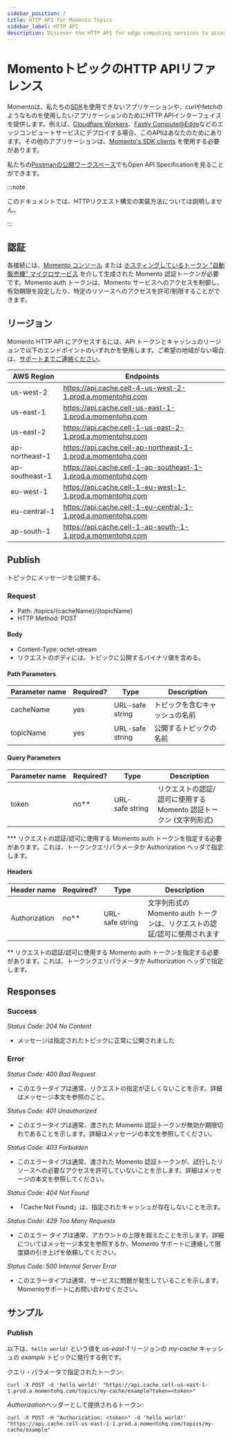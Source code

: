 ```yaml
---
sidebar_position: 7
title: HTTP API for Momento Topics
sidebar_label: HTTP API
description: Discover the HTTP API for edge computing services to access pub/sub services.
---
```


# MomentoトピックのHTTP APIリファレンス

Momentoは、私たちの[SDK](./../)を使用できないアプリケーションや、curlやfetchのようなものを使用したいアプリケーションのためにHTTP APIインターフェイスを提供します。例えば、[Cloudflare Workers](https://workers.cloudflare.com/)、[Fastly Compute@Edge](https://www.fastly.com/products/edge-compute)などのエッジコンピュートサービスにデプロイする場合、このAPIはあなたのためにあります。その他のアプリケーションは、[Momento's SDK clients](./../) を使用する必要があります。

私たちの[Postmanの公開ワークスペース](https://www.postman.com/gomomento/workspace/momento-http-api/api/662743a0-471a-41a1-b446-5db596164a00/definition/4765b18e-ba84-4802-9795-ecce9c408062?view=documentation)でもOpen API Specificationを見ることができます。

:::note

このドキュメントでは、HTTPリクエスト構文の実装方法については説明しません。

:::

## 認証

各接続には、[Momento コンソール](https://console.gomomento.com/tokens) または [ホスティングしているトークン "自動販売機" マイクロサービス](https://github.com/momentohq/client-sdk-javascript/tree/main/examples/nodejs/token-vending-machine) を介して生成された Momento 認証トークンが必要です。Momento auth トークンは、Momento サービスへのアクセスを制御し、有効期限を設定したり、特定のリソースへのアクセスを許可/制限することができます。

## リージョン

Momento HTTP API にアクセスするには、API トークンとキャッシュのリージョンで以下のエンドポイントのいずれかを使用します。ご希望の地域がない場合は、[サポートまでご連絡ください](mailto:support@momentohq.com)。

| AWS Region     | Endpoints                                                    |
|----------------|--------------------------------------------------------------|
| us-west-2      | https://api.cache.cell-4-us-west-2-1.prod.a.momentohq.com    |
| us-east-1      | https://api.cache.cell-us-east-1-1.prod.a.momentohq.com      |
| us-east-2      | https://api.cache.cell-1-us-east-2-1.prod.a.momentohq.com    |
| ap-northeast-1 | https://api.cache.cell-ap-northeast-1-1.prod.a.momentohq.com |
| ap-southeast-1 | https://api.cache.cell-1-ap-southeast-1-1.prod.a.momentohq.com|
| eu-west-1      | https://api.cache.cell-1-eu-west-1-1.prod.a.momentohq.com    |
| eu-central-1   | https://api.cache.cell-1-eu-central-1-1.prod.a.momentohq.com |
| ap-south-1     | https://api.cache.cell-1-ap-south-1-1.prod.a.momentohq.com   |

## Publish

トピックにメッセージを公開する。

### Request

- Path: /topics/\{cacheName\}/\{topicName\}
- HTTP Method: POST

#### Body

- Content-Type: octet-stream
- リクエストのボディには、トピックに公開するバイナリ値を含める。

#### Path Parameters

| Parameter&nbsp;name | Required? | Type            | Description                                 |
|---------------------|-----------|-----------------|---------------------------------------------|
| cacheName           | yes       | URL-safe string | トピックを含むキャッシュの名前 |
| topicName           | yes       | URL-safe string | 公開するトピックの名前         |

#### Query Parameters

| Parameter&nbsp;name | Required? | Type                | Description                                                                                         |
|---------------------|-----------|---------------------|-----------------------------------------------------------------------------------------------------|
| token               | no**     | URL-safe&nbsp;string | リクエストの認証/認可に使用する Momento 認証トークン (文字列形式)|

*** リクエストの認証/認可に使用する Momento auth トークンを指定する必要があります。これは、トークンクエリパラメータか Authorization ヘッダで指定します。

#### Headers

| Header&nbsp;name | Required? | Type                 | Description                                                                                        |
|------------------|-----------|----------------------|----------------------------------------------------------------------------------------------------|
| Authorization    | no**     | URL-safe&nbsp;string | 文字列形式の Momento auth トークンは、リクエストの認証/認可に使用されます |

** リクエストの認証/認可に使用する Momento auth トークンを指定する必要があります。これは、トークンクエリパラメータか Authorization ヘッダで指定します。

## Responses

### Success

*Status Code: 204 No Content*

- メッセージは指定されたトピックに正常に公開されました

### Error

*Status Code: 400 Bad Request*
- このエラータイプは通常、リクエストの指定が正しくないことを示す。詳細はメッセージ本文を参照のこと。

*Status Code: 401 Unauthorized*
- このエラータイプは通常、渡された Momento 認証トークンが無効か期限切れであることを示します。詳細はメッセージの本文を参照してください。

*Status Code: 403 Forbidden*
- このエラータイプは通常、渡された Momento 認証トークンが、試行したリソースへの必要なアクセスを許可していないことを示します。詳細はメッセージの本文を参照してください。

*Status Code: 404 Not Found*
- 「Cache Not Found」は、指定されたキャッシュが存在しないことを示す。

*Status Code: 429 Too Many Requests*
- このエラー タイプは通常、アカウントの上限を超えたことを示します。詳細についてはメッセージ本文を参照するか、Momento サポートに連絡して限度額の引き上げを依頼してください。

*Status Code: 500 Internal Server Error*
- このエラータイプは通常、サービスに問題が発生していることを示します。Momentoサポートにお問い合わせください。

## サンプル

### Publish

以下は、`hello world!` という値を *us-east-1* リージョンの *my-cache* キャッシュの *example* トピックに発行する例です。

クエリ・パラメータで指定されたトークン:

`curl -X POST -d 'hello world!' "https://api.cache.cell-us-east-1-1.prod.a.momentohq.com/topics/my-cache/example?token=<token>"`

*Authorization*ヘッダーとして提供されるトークン:

`curl -X POST -H "Authorization: <token>" -d 'hello world!' "https://api.cache.cell-us-east-1-1.prod.a.momentohq.com/topics/my-cache/example"`
